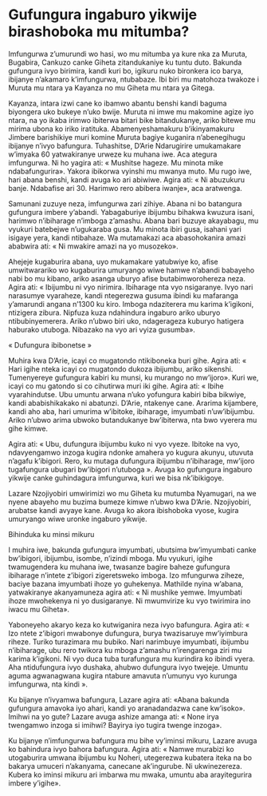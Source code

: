 # Gufungura ingaburo yikwije birashoboka mu mitumba?

Imfungurwa z’umurundi wo hasi, wo mu mitumba ya kure nka za Muruta, Bugabira, Cankuzo canke Giheta zitandukaniye ku tuntu duto. Bakunda gufungura ivyo birimira, kandi kuri bo, igikuru nuko bironkera ico barya, ibijanye n’akamaro k’imfungurwa, ntubabaze. Ibi biri mu matohoza twakoze i Muruta mu ntara ya Kayanza no mu Giheta mu ntara ya Gitega.

Kayanza, intara izwi cane ko ibamwo abantu benshi kandi baguma biyongera uko bukeye n’uko bwije. Muruta ni imwe mu makomine agize iyo ntara, na yo ikaba irimwo ibiterwa bitari bike bitandukanye, ariko bitewe mu mirima ubona ko iriko iratituka. Abamenyeshamakuru b’ikinyamakuru Jimbere barishikiye muri komine Muruta bagiye kuganira n’abenegihugu ibijanye n’ivyo bafungura. Tuhashitse, D’Arie Ndarugirire umukamakare w’imyaka 60 yatwakiranye urweze ku muhana iwe. Aca ategura imfungurwa. Ni ho yagira ati: « Mushitse hageze. Mu minota mike ndabafungurira». Yakora ibikorwa vyinshi mu mwanya muto. Mu rugo iwe, hari abana benshi, kandi avuga ko ari abiwiwe. Agira ati: « Ni abuzukuru banje. Ndabafise ari 30. Harimwo rero abibera iwanje», aca aratwenga.

Samunani zuzuye neza, imfungurwa zari zihiye. Abana ni bo batangura gufungura imbere y’abandi. Yabagaburiye ibijumbu bihakwa kwuzura isani, harimwo n’ibiharage n’imboga z’amashu. Abana bari buzuye akayabagu, mu vyukuri batebejwe n’ugukaraba gusa. Mu minota ibiri gusa, isahani yari isigaye yera, kandi ntibahaze. Wa mutamakazi aca abasohokanira amazi ababwira ati: « Ni mwakire amazi na yo musozeko».

Ahejeje kugaburira abana, uyo mukamakare yatubwiye ko, afise umwitwarariko wo kugaburira umuryango wiwe hamwe n’abandi babayeho nabi bo mu kibano, ariko asanga uburyo afise butabimworohereza neza. Agira ati: « Ibijumbu ni vyo nirimira. Ibiharage nta vyo nsigaranye. Ivyo nari narasumye vyaraheze, kandi ntegerezwa gusuma ibindi ku mafaranga y’amarundi angana n’1300 ku kiro. Imboga ndaziterera mu karima k’igikoni, ntizigera zibura. Nipfuza kuza ndahindura ingaburo ariko uburyo ntibubinyemerera. Ariko n’ubwo biri uko, ndagerageza kuburyo hatigera haburako utuboga. Nibazako na vyo ari vyiza gusumba».

« Dufungura ibibonetse »

Muhira kwa D’Arie, icayi co mugatondo ntikiboneka buri gihe. Agira ati: « Hari igihe nteka icayi co mugatondo dukoza ibijumbu, ariko sikenshi. Tumenyereye gufungura kabiri ku munsi, ku murango no mw’ijoro». Kuri we, icayi co mu gatondo si co cihutirwa muri iki gihe. Agira ati: « Ibihe vyarahindutse. Ubu umuntu arwana n’uko yofungura kabiri biba bikwiye, kandi ababishikakako ni abatunzi. D’Arie, ntakenye cane. Ararima kijambere, kandi aho aba, hari umurima w’ibitoke, ibiharage, imyumbati n’uw’ibijumbu. Ariko n’ubwo arima ubwoko butandukanye bw’ibiterwa, nta bwo vyerera mu gihe kimwe.

Agira ati: « Ubu, dufungura ibijumbu kuko ni vyo vyeze. Ibitoke na vyo, ndavyengamwo inzoga kugira ndonke amahera yo kugura akunyu, utuvuta n’agafu k’ibigori. Rero, ku mutaga dufungura ibijumbu n’ibiharage, mw’ijoro tugafungura ubugari bw’ibigori n’utuboga ».
Avuga ko gufungura ingaburo yikwije canke guhindagura imfungurwa, kuri we bisa nk’ibikigoye.

Lazare Nzojiyobiri umwirimizi wo mu Giheta ku mutumba Nyamugari, na we nyene abayeho mu buzima bumeze kimwe n’ubwo kwa D’Arie. Nzojiyobiri, arubatse kandi avyaye kane. Avuga ko akora ibishoboka vyose, kugira umuryango wiwe uronke ingaburo yikwije.

Bihinduka ku minsi mikuru

I muhira iwe, bakunda gufungura imyumbati, ubutsima bw’imyumbati canke bw’ibigori, ibijumbu, isombe, n’izindi mboga. Mu vyukuri, igihe twamugendera ku muhana iwe, twasanze bagire baheze gufungura ibiharage n’intete z’ibigori zigeretsweko imboga. Izo mfungurwa ziheze, baciye bazana imyumbati ihoze yo guhekenya. Mathilde nyina w’abana, yatwakiranye akanyamuneza agira ati: « Ni mushike yemwe. Imyumbati ihoze mwohekenya ni yo dusigaranye. Ni mwumvirize ku vyo twirimira ino iwacu mu Giheta».

Yaboneyeho akaryo keza ko kutwiganira neza ivyo bafungura. Agira ati: « Izo ntete z’ibigori mwabonye dufungura, burya twazisaruye mw’iyimbura riheze. Turiko turazimara mu bubiko. Nari narimbuye imyumbati, ibijumbu n’ibiharage, ubu rero twikora ku mboga z’amashu n’irengarenga ziri mu karima k’igikoni. Ni vyo duca tuba turafungura mu kurindira ko ibindi vyera. Aha ntidufungura ivyo dushaka, ahubwo dufungura ivyo twejeje. Umuntu aguma agwanagwana kugira ntabure amavuta n’umunyu vyo kurunga imfungurwa, nta kindi ».

Ku bijanye n’ivyamwa bafungura, Lazare agira ati: «Abana bakunda gufungura amavoka iyo ahari, kandi yo aranadandazwa cane kw’isoko». Imihwi na yo gute? Lazare avuga ashize amanga ati: « None irya twengamwo inzoga si imihwi? Bayirya iyo tugira twenge inzoga».

Ku bijanye n’imfungurwa bafungura mu bihe vy’iminsi mikuru, Lazare avuga ko bahindura ivyo bahora bafungura. Agira ati: « Namwe murabizi ko utogaburira umwana ibijumbu ku Noheri, utegerezwa kubatera iteka na bo bakarya umuceri n’akanyama, canecane ak’ingurube. Ni ukwinezereza. Kubera ko iminsi mikuru ari imbarwa mu mwaka, umuntu aba arayitegurira imbere y’igihe».
